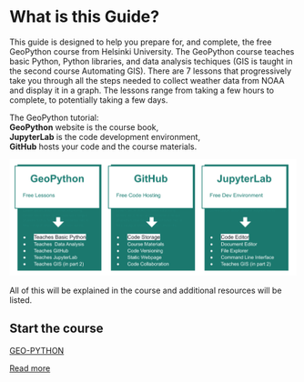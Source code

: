 # What is this Guide?
This guide is designed to help you prepare for, and complete, the free GeoPython course from Helsinki University. The GeoPython course teaches basic Python, Python libraries, and data analysis techiques (GIS is taught in the second course Automating GIS).  There are 7 lessons that progressively take you through all the steps needed to collect weather data from NOAA and display it in a graph.  The lessons range from taking a few hours to complete, to potentially taking a few days.

The GeoPython tutorial:  
**GeoPython**  website is the course book,  
**JupyterLab** is the code development environment,  
**GitHub** hosts your code and the course materials.


![Image](img/Hels_Parts1.svg)
 

All of this will be explained in the course and additional resources will be listed. 

## Start the course
[  GEO-PYTHON  ](https://geo-python-site.readthedocs.io/en/latest/)  

[  Read more  ](read_more.md)  

